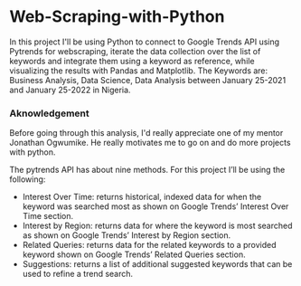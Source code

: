 # Web-Scraping-with-Python
In this project I'll be using Python to connect to Google Trends API using Pytrends for webscraping, iterate the data collection over the list of keywords and integrate them using a keyword as reference, while visualizing the results with Pandas and Matplotlib. The Keywords are: Business Analysis, Data Science, Data Analysis between January 25-2021 and January 25-2022 in Nigeria.
### Aknowledgement
Before going through this analysis, I'd really appreciate one of my mentor Jonathan Ogwumike. He really motivates me to go on and do more projects with python.

The pytrends API has about nine methods. For this project I’ll be using the following:

- Interest Over Time: returns historical, indexed data for when the keyword was searched most as shown on Google Trends’ Interest Over Time section.
- Interest by Region: returns data for where the keyword is most searched as shown on Google Trends’ Interest by Region section.
- Related Queries: returns data for the related keywords to a provided keyword shown on Google Trends’ Related Queries section.
- Suggestions: returns a list of additional suggested keywords that can be used to refine a trend search.
